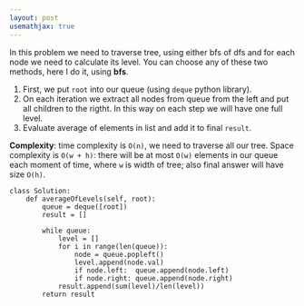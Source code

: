 ```yaml
---
layout: post
usemathjax: true
---
```


In this problem we need to traverse tree, using either bfs of dfs and for each node we need to calculate its level. You can choose any of these two methods, here I do it, using **bfs**.

1. First, we put `root` into our queue (using `deque` python library).
2. On each iteration we extract all nodes from queue from the left and put all children to the rigtht. In this way on each step we will have one full level.
3. Evaluate average of elements in list and add it to final `result`.

**Complexity**: time complexity is `O(n)`, we need to traverse all our tree. Space complexity is `O(w + h)`: there will be at most `O(w)` elements in our queue each moment of time, where `w` is width of tree; also final answer will have size `O(h)`.

```
class Solution:
    def averageOfLevels(self, root):
        queue = deque([root])
        result = []
        
        while queue:
            level = []
            for i in range(len(queue)):
                node = queue.popleft()
                level.append(node.val)
                if node.left:  queue.append(node.left)
                if node.right: queue.append(node.right)
            result.append(sum(level)/len(level))
        return result
```